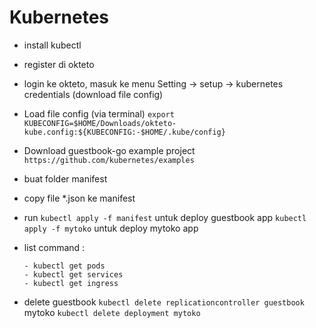 # Kubernetes

- install kubectl
- register di okteto
- login ke okteto, masuk ke menu Setting -> setup -> kubernetes credentials (download file config)
- Load file config (via terminal)
    `export KUBECONFIG=$HOME/Downloads/okteto-kube.config:${KUBECONFIG:-$HOME/.kube/config}`

- Download guestbook-go example project `https://github.com/kubernetes/examples`
- buat folder manifest
- copy file *.json ke manifest
- run 
    `kubectl apply -f manifest` untuk deploy guestbook app
    `kubectl apply -f mytoko` untuk deploy mytoko app

- list command :
    ```
    - kubectl get pods
    - kubectl get services
    - kubectl get ingress
    ```

- delete 
    guestbook `kubectl delete replicationcontroller guestbook`
    mytoko `kubectl delete deployment mytoko`


